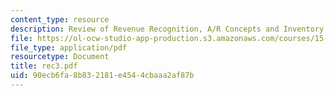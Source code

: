 ```yaml
---
content_type: resource
description: Review of Revenue Recognition, A/R Concepts and Inventory.
file: https://ol-ocw-studio-app-production.s3.amazonaws.com/courses/15-515-financial-accounting-fall-2003/90ecb6fa8b832181e4544cbaaa2af87b_rec3.pdf
file_type: application/pdf
resourcetype: Document
title: rec3.pdf
uid: 90ecb6fa-8b83-2181-e454-4cbaaa2af87b
---
```

